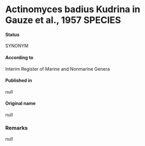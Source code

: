 Actinomyces badius Kudrina in Gauze et al., 1957 SPECIES
=======

#### Status
SYNONYM

#### According to
Interim Register of Marine and Nonmarine Genera

#### Published in
null

#### Original name
null

### Remarks
null